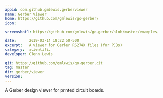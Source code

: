 ```yaml
---
appid: com.github.gmlewis.gerberviewer
name: Gerber Viewer
home: https://github.com/gmlewis/go-gerber/
icon: 

screenshot1: https://github.com/gmlewis/go-gerber/blob/master/examples/hex-bifilar-coil/hex-bifilar-coil-layers.gif?raw=true

date:      2019-03-14 18:22:50-500
excerpt:   A viewer for Gerber RS274X files (for PCBs)
category:  scientific
developer: Glenn Lewis

git: https://github.com/gmlewis/go-gerber.git
tag: master
dir: gerber/viewer
version: 
---
```


A Gerber design viewer for printed circuit boards.
 

